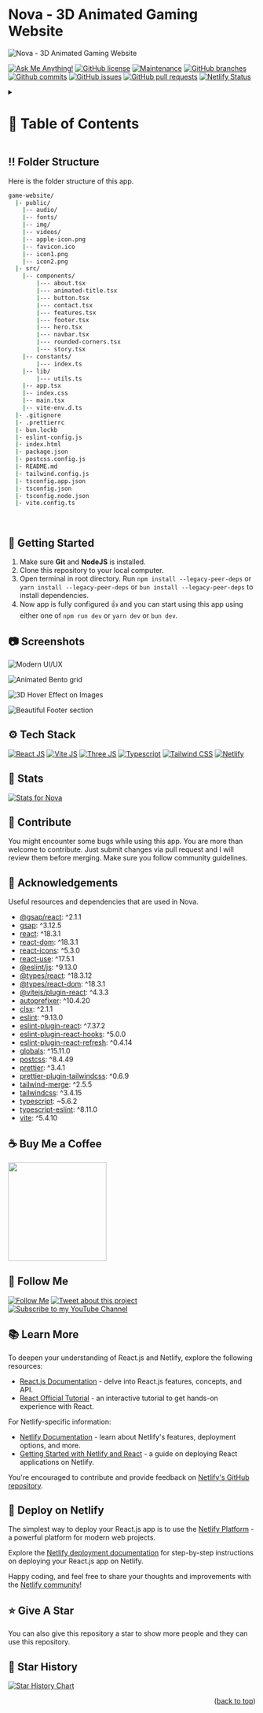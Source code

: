 <a name="readme-top"></a>

# Nova - 3D Animated Gaming Website

![Nova - 3D Animated Gaming Website](/.github/images/img_main.png "Nova - 3D Animated Gaming Website")

[![Ask Me Anything!](https://flat.badgen.net/static/Ask%20me/anything?icon=github&color=black&scale=1.01)](https://github.com/sanidhyy "Ask Me Anything!")
[![GitHub license](https://flat.badgen.net/github/license/sanidhyy/game-website?icon=github&color=black&scale=1.01)](https://github.com/sanidhyy/game-website/blob/main/LICENSE "GitHub license")
[![Maintenance](https://flat.badgen.net/static/Maintained/yes?icon=github&color=black&scale=1.01)](https://github.com/sanidhyy/game-website/commits/main "Maintenance")
[![GitHub branches](https://flat.badgen.net/github/branches/sanidhyy/game-website?icon=github&color=black&scale=1.01)](https://github.com/sanidhyy/game-website/branches "GitHub branches")
[![Github commits](https://flat.badgen.net/github/commits/sanidhyy/game-website?icon=github&color=black&scale=1.01)](https://github.com/sanidhyy/game-website/commits "Github commits")
[![GitHub issues](https://flat.badgen.net/github/issues/sanidhyy/game-website?icon=github&color=black&scale=1.01)](https://github.com/sanidhyy/game-website/issues "GitHub issues")
[![GitHub pull requests](https://flat.badgen.net/github/prs/sanidhyy/game-website?icon=github&color=black&scale=1.01)](https://github.com/sanidhyy/game-website/pulls "GitHub pull requests")
[![Netlify Status](https://api.netlify.com/api/v1/badges/8e15a161-8615-4046-9869-4af8feb3c221/deploy-status)](https://nova-game.netlify.app/ "Netlify Status")

<!-- Table of Contents -->
<details>

<summary>

# :notebook_with_decorative_cover: Table of Contents

</summary>

- [Folder Structure](#bangbang-folder-structure)
- [Getting Started](#toolbox-getting-started)
- [Screenshots](#camera-screenshots)
- [Tech Stack](#gear-tech-stack)
- [Stats](#wrench-stats)
- [Contribute](#raised_hands-contribute)
- [Acknowledgements](#gem-acknowledgements)
- [Buy Me a Coffee](#coffee-buy-me-a-coffee)
- [Follow Me](#rocket-follow-me)
- [Learn More](#books-learn-more)
- [Deploy on Netlify](#page_with_curl-deploy-on-netlify)
- [Give A Star](#star-give-a-star)
- [Star History](#star2-star-history)
- [Give A Star](#star-give-a-star)

</details>

## :bangbang: Folder Structure

Here is the folder structure of this app.

```bash
game-website/
  |- public/
    |-- audio/
    |-- fonts/
    |-- img/
    |-- videos/
    |-- apple-icon.png
    |-- favicon.ico
    |-- icon1.png
    |-- icon2.png
  |- src/
    |-- components/
        |--- about.tsx
        |--- animated-title.tsx
        |--- button.tsx
        |--- contact.tsx
        |--- features.tsx
        |--- footer.tsx
        |--- hero.tsx
        |--- navbar.tsx
        |--- rounded-corners.tsx
        |--- story.tsx
    |-- constants/
        |--- index.ts
    |-- lib/
        |--- utils.ts
    |-- app.tsx
    |-- index.css
    |-- main.tsx
    |-- vite-env.d.ts
  |- .gitignore
  |- .prettierrc
  |- bun.lockb
  |- eslint-config.js
  |- index.html
  |- package.json
  |- postcss.config.js
  |- README.md
  |- tailwind.config.js
  |- tsconfig.app.json
  |- tsconfig.json
  |- tsconfig.node.json
  |- vite.config.ts
```

<br />

## :toolbox: Getting Started

1. Make sure **Git** and **NodeJS** is installed.
2. Clone this repository to your local computer.
3. Open terminal in root directory. Run `npm install --legacy-peer-deps` or `yarn install --legacy-peer-deps` or `bun install --legacy-peer-deps` to install dependencies.
4. Now app is fully configured 👍 and you can start using this app using either one of `npm run dev` or `yarn dev` or `bun dev`.

## :camera: Screenshots

![Modern UI/UX](/.github/images/img1.png "Modern UI/UX")

![Animated Bento grid](/.github/images/img2.png "Animated Bento grid")

![3D Hover Effect on Images](/.github/images/img3.png "3D Hover Effect on Images")

![Beautiful Footer section](/.github/images/img4.png "Beautiful Footer section")

## :gear: Tech Stack

[![React JS](https://skillicons.dev/icons?i=react "React JS")](https://react.dev/ "React JS") [![Vite JS](https://skillicons.dev/icons?i=vite "Vite JS")](https://vitejs.dev/ "Vite JS") [![Three JS](https://skillicons.dev/icons?i=threejs "Three JS")](https://threejs.org/ "Three JS") [![Typescript](https://skillicons.dev/icons?i=ts "Typescript")](https://www.typescriptlang.org "Typescript") [![Tailwind CSS](https://skillicons.dev/icons?i=tailwind "Tailwind CSS")](https://tailwindcss.com/ "Tailwind CSS") [![Netlify](https://skillicons.dev/icons?i=netlify "Netlify")](https://netlify.app/ "Netlify")

## :wrench: Stats

[![Stats for Nova](/.github/images/stats.svg "Stats for Nova")](https://pagespeed.web.dev/analysis?url=https://nova-game.netlify.app/ "Stats for Nova")

## :raised_hands: Contribute

You might encounter some bugs while using this app. You are more than welcome to contribute. Just submit changes via pull request and I will review them before merging. Make sure you follow community guidelines.

## :gem: Acknowledgements

Useful resources and dependencies that are used in Nova.

- [@gsap/react](https://www.npmjs.com/package/@gsap/react): ^2.1.1
- [gsap](https://www.npmjs.com/package/gsap): ^3.12.5
- [react](https://www.npmjs.com/package/react): ^18.3.1
- [react-dom](https://www.npmjs.com/package/react-dom): ^18.3.1
- [react-icons](https://www.npmjs.com/package/react-icons): ^5.3.0
- [react-use](https://www.npmjs.com/package/react-use): ^17.5.1
- [@eslint/js](https://www.npmjs.com/package/@eslint/js): ^9.13.0
- [@types/react](https://www.npmjs.com/package/@types/react): ^18.3.12
- [@types/react-dom](https://www.npmjs.com/package/@types/react-dom): ^18.3.1
- [@vitejs/plugin-react](https://www.npmjs.com/package/@vitejs/plugin-react): ^4.3.3
- [autoprefixer](https://www.npmjs.com/package/autoprefixer): ^10.4.20
- [clsx](https://www.npmjs.com/package/clsx): ^2.1.1
- [eslint](https://www.npmjs.com/package/eslint): ^9.13.0
- [eslint-plugin-react](https://www.npmjs.com/package/eslint-plugin-react): ^7.37.2
- [eslint-plugin-react-hooks](https://www.npmjs.com/package/eslint-plugin-react-hooks): ^5.0.0
- [eslint-plugin-react-refresh](https://www.npmjs.com/package/eslint-plugin-react-refresh): ^0.4.14
- [globals](https://www.npmjs.com/package/globals): ^15.11.0
- [postcss](https://www.npmjs.com/package/postcss): ^8.4.49
- [prettier](https://www.npmjs.com/package/prettier): ^3.4.1
- [prettier-plugin-tailwindcss](https://www.npmjs.com/package/prettier-plugin-tailwindcss): ^0.6.9
- [tailwind-merge](https://www.npmjs.com/package/tailwind-merge): ^2.5.5
- [tailwindcss](https://www.npmjs.com/package/tailwindcss): ^3.4.15
- [typescript](https://www.npmjs.com/package/typescript): ~5.6.2
- [typescript-eslint](https://www.npmjs.com/package/typescript-eslint): ^8.11.0
- [vite](https://www.npmjs.com/package/vite): ^5.4.10

## :coffee: Buy Me a Coffee

[<img src="https://img.shields.io/badge/Buy_Me_A_Coffee-FFDD00?style=for-the-badge&logo=buy-me-a-coffee&logoColor=black" width="200" />](https://www.buymeacoffee.com/sanidhy "Buy me a Coffee")

## :rocket: Follow Me

[![Follow Me](https://img.shields.io/github/followers/sanidhyy?style=social&label=Follow&maxAge=2592000)](https://github.com/sanidhyy "Follow Me")
[![Tweet about this project](https://img.shields.io/twitter/url?style=social&url=https%3A%2F%2Ftwitter.com%2FTechnicalShubam)](https://twitter.com/intent/tweet?text=Check+out+this+amazing+app:&url=https%3A%2F%2Fgithub.com%2Fsanidhyy%2Fgame-website "Tweet about this project")
[![Subscribe to my YouTube Channel](https://img.shields.io/youtube/channel/subscribers/UCNAz_hUVBG2ZUN8TVm0bmYw)](https://www.youtube.com/@OPGAMER./?sub_confirmation=1 "Subscribe to my YouTube Channel")

## :books: Learn More

To deepen your understanding of React.js and Netlify, explore the following resources:

- [React.js Documentation](https://reactjs.org/docs) - delve into React.js features, concepts, and API.
- [React Official Tutorial](https://reactjs.org/tutorial) - an interactive tutorial to get hands-on experience with React.

For Netlify-specific information:

- [Netlify Documentation](https://docs.netlify.com) - learn about Netlify's features, deployment options, and more.
- [Getting Started with Netlify and React](https://docs.netlify.com/frameworks/react) - a guide on deploying React applications on Netlify.

You're encouraged to contribute and provide feedback on [Netlify's GitHub repository](https://github.com/netlify/netlify).

## :page_with_curl: Deploy on Netlify

The simplest way to deploy your React.js app is to use the [Netlify Platform](https://app.netlify.com/start) - a powerful platform for modern web projects.

Explore the [Netlify deployment documentation](https://docs.netlify.com/site-deploys/create-deploys) for step-by-step instructions on deploying your React.js app on Netlify.

Happy coding, and feel free to share your thoughts and improvements with the [Netlify community](https://community.netlify.com)!

## :star: Give A Star

You can also give this repository a star to show more people and they can use this repository.

## :star2: Star History

<a href="https://star-history.com/#sanidhyy/game-website&Timeline">
<picture>
  <source media="(prefers-color-scheme: dark)" srcset="https://api.star-history.com/svg?repos=sanidhyy/game-website&type=Timeline&theme=dark" />
  <source media="(prefers-color-scheme: light)" srcset="https://api.star-history.com/svg?repos=sanidhyy/game-website&type=Timeline" />
  <img alt="Star History Chart" src="https://api.star-history.com/svg?repos=sanidhyy/game-website&type=Timeline" />
</picture>
</a>

<br />
<p align="right">(<a href="#readme-top">back to top</a>)</p>
